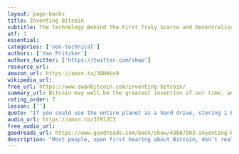 ```yaml
---
layout: page-books
title: Inventing Bitcoin
subtitle: The Technology Behind The First Truly Scarce and Decentralized Money Explained
atf: 1
essential: 
categories: ['non-technical']
authors: ['Yan Pritzker']
authors_twitter: ['https://twitter.com/skwp']
resource_url: 
amazon_url: https://amzn.to/38HHio9
wikipedia_url: 
free_url: https://www.swanbitcoin.com/inventing-bitcoin/
summary_url: Bitcoin may well be the greatest invention of our time, and most people have no idea what it is, or how it works. Walking through its invention step by step, this short two hour read is critical before you invest. No technical expertise required! Read it, then share it with your loved ones.
rating_order: 7
lesson: ['']
quote: "If you could use the entire planet as a hard drive, storing 1 byte per atom, using stars as fuel, and cycling through 1 trillion keys per second, you'd need 37 octillion Earths to store it, and 237 billion suns to power the device capable of doing it, all of which would take you 3.6717 octodecillion years."
audio_url: https://amzn.to/3fRl2C3
free_audio_url: 
goodreads_url: https://www.goodreads.com/book/show/43607503-inventing-bitcoin
description: "Most people, upon first hearing about Bitcoin, don’t really understand it. Is it magical Internet money? Where does it come from? Who controls it? Why is it important? For Yan, understanding all the things that come together to make Bitcoin work - the physics, math, cryptography, game theory, economics, and computer science - was a profound moment. In this book, he hopes to share this knowledge with you in a very simple and easy to understand way. With nothing but a high school level math background, he will walk you through inventing bitcoin, step by step."
---
```


